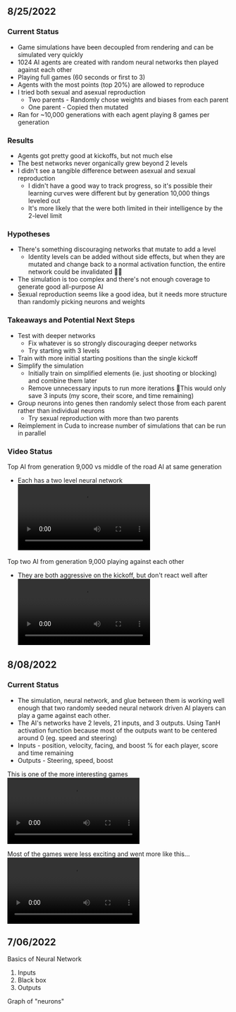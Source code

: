 ## 8/25/2022
### Current Status
- Game simulations have been decoupled from rendering and can be simulated very quickly
- 1024 AI agents are created with random neural networks then played against each other
- Playing full games (60 seconds or first to 3)
- Agents with the most points (top 20%) are allowed to reproduce
- I tried both sexual and asexual reproduction
	- Two parents - Randomly chose weights and biases from each parent
	- One parent - Copied then mutated
- Ran for ~10,000 generations with each agent playing 8 games per generation
### Results
- Agents got pretty good at kickoffs, but not much else
- The best networks never organically grew beyond 2 levels
- I didn't see a tangible difference between asexual and sexual reproduction
	- I didn't have a good way to track progress, so it's possible their learning curves were different but by generation 10,000 things leveled out
	- It's more likely that the were both limited in their intelligence by the 2-level limit
### Hypotheses
- There's something discouraging networks that mutate to add a level
	- Identity levels can be added without side effects, but when they are mutated and change back to a normal activation function, the entire network could be invalidated 🤷‍♀️
- The simulation is too complex and there's not enough coverage to generate good all-purpose AI
- Sexual reproduction seems like a good idea, but it needs more structure than randomly picking neurons and weights
### Takeaways and Potential Next Steps
- Test with deeper networks
	- Fix whatever is so strongly discouraging deeper networks
	- Try starting with 3 levels
- Train with more initial starting positions than the single kickoff
- Simplify the simulation
	- Initially train on simplified elements (ie. just shooting or blocking) and combine them later
	- Remove unnecessary inputs to run more iterations
	  📝This would only save 3 inputs (my score, their score, and time remaining)
- Group neurons into genes then randomly select those from each parent rather than individual neurons
	- Try sexual reproduction with more than two parents
- Reimplement in Cuda to increase number of simulations that can be run in parallel
### Video Status
Top AI from generation 9,000 vs middle of the road AI at same generation
- Each has a  two level neural network
![](videos/2022-08-25%20Neuron%20Ball%20-%20Gen%209000;%202%20Layers%20(1V500)-1.mp4)

Top two AI from generation 9,000 playing against each other
- They are both aggressive on the kickoff, but don't react well after
![](videos/2022-08-25%20Neuron%20Ball%20-%20Gen%209000;%202%20Layers%20(1V2)-1.mp4)

## 8/08/2022
### Current Status
- The simulation, neural network, and glue between them is working well enough that two randomly seeded neural network driven AI players can play a game against each other.
- The AI's networks have 2 levels, 21 inputs, and 3 outputs. Using TanH activation function because most of the outputs want to be centered around 0 (eg. speed and steering)
- Inputs - position, velocity, facing, and boost % for each player, score and time remaining
- Outputs - Steering, speed, boost

This is one of the more interesting games
![](videos/2022-08-08%20Neuronball%20-%20First%20Ai-1.mp4)

Most of the games were less exciting and went more like this...
![](videos/2022-08-08%20Neuronball%20-%20First%20Ai-2.mp4)

## 7/06/2022
Basics of Neural Network
1. Inputs
2. Black box
3. Outputs

Graph of "neurons"